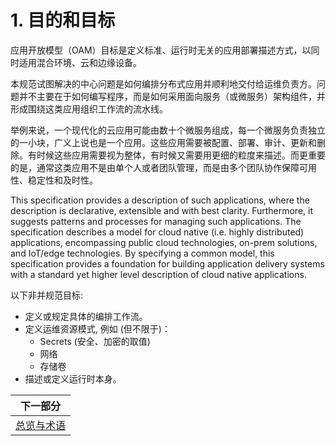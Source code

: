 # 1. 目的和目标

应用开放模型（OAM）目标是定义标准、运行时无关的应用部署描述方式，以同时适用混合环境、云和边缘设备。

本规范试图解决的中心问题是如何编排分布式应用并顺利地交付给运维负责方。问题并不主要在于如何编写程序，而是如何采用面向服务（或微服务）架构组件，并形成围绕这类应用组织工作流的流水线。

举例来说，一个现代化的云应用可能由数十个微服务组成，每一个微服务负责独立的一小块，广义上说也是一个应用。这些应用需要被配置、部署、审计、更新和删除。有时候这些应用需要视为整体，有时候又需要用更细的粒度来描述。而更重要的是，通常这类应用不是由单个人或者团队管理，而是由多个团队协作保障可用性、稳定性和及时性。

This specification provides a description of such applications, where the description is declarative, extensible and with best clarity. Furthermore, it suggests patterns and processes for managing such applications. The specification describes a model for cloud native (i.e. highly distributed) applications, encompassing public cloud technologies, on-prem solutions, and IoT/edge technologies. By specifying a common model, this specification provides a foundation for building application delivery systems with a standard yet higher level description of cloud native applications.

以下非并规范目标:

- 定义或规定具体的编排工作流。
- 定义运维资源模式, 例如 (但不限于)：
  - Secrets (安全、加密的取值)
  - 网络
  - 存储卷
- 描述或定义运行时本身。

| 下一部分    |
| ------------- |
| [总览与术语](2.overview_and_terminology.md)|
